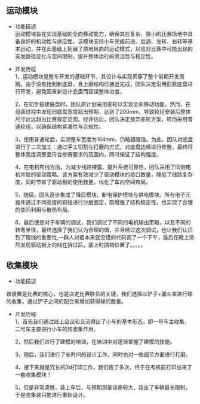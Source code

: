 

## 运动模块   
+ 功能描述    
运动模块旨在实现基础的全向移动能力，确保其在复杂、狭小的比赛场地中具备良好的机动性与适应性。该模块支持小车完成前进、后退、左转、右转等基本运动，并在此基础上拓展了原地转向的运动模式，以应对比赛中可能出现的突发路径变化与空间限制，提升整体运行的灵活性与稳定性。
+ 开发历程   
  1，运动模块是整车开发的基础环节，其设计与实现贯穿了整个前期开发周期。由于没有抢到新底盘，且上层结构已接近完成，团队决定沿用旧款底盘进行开发，避免因重新设计底盘而延误整体进度。    

  2，在初步搭建底盘时，团队原计划采用麦轮以实现全向移动功能。然而，在组装过程中发现旧底盘宽度超出预期，达到了200mm，导致轮组安装后整体尺寸远远超出比赛规定范围。经评估后，团队决定放弃麦轮方案，转而采用普通轮组，以确保结构紧凑性与合规性。    

  3，使用普通轮后，实测整车宽度为184mm，仍略超限值。为此，团队对底盘进行了二次加工：通过手工切割与打磨的方式，对底盘边缘进行修整，最终将整体宽度调整至符合参赛要求的范围内，同时保证了结构强度。    

  4，在电机布线方面，为减少线路裸露、提升系统可靠性，团队采用了同侧电机并联的驱动策略。该方案有效减少了驱动模块的接口数量，降低了线路复杂度，同时节省了驱动板的使用数量，优化了车内空间布局。    

  5，随后，团队逐步集成了降压模块、断电保护模块与供电模块。所有电子元器件通过不同高度的铜柱进行分层固定，既增强了结构稳定性，也实现了合理的空间利用与散热布局。     

   6，最后便是对于车辆的调试，我们调试了不同的电机输出策略，以及不同的转弯半径，最终选择了我们认为合理的值，并且经过这次调试，也让我们认识到了理线的重要性,一群人对着本来就没错的代码调了一个下午，最后在晚上突然发现驱动板上的线在拆过后，插上时插错位置了。。。。。     

## 收集模块
+ 功能描述
  
该装置是比赛的核心，也是决定比赛胜负的关键，我们选择以铲子+漏斗来进行球的收集，通过铲子之间的配合来增加获得球的数量。   
+ 开发历程   
  1，首先我们通过线上会议和交流得出了小车的基本形态，即一号车主收集，二号车主要进行小车的预收集作用。

  2，然后我们进行了建模的培训，在培训中对逐渐掌握了建模的技能。
   
  3，随后，我们进行了长时间的设计工作，同时也对一些细节方面进行打磨。
  
  4，接下来就是冗长的3d打印工作，我们跑了多次，终于在考核前打印出来了一套收集模块！
  
  5，但是非常遗憾，装上车后，与预期测量误差较大，超出了车辆最长限制，于是收集装只能进行重新设计。   

  

